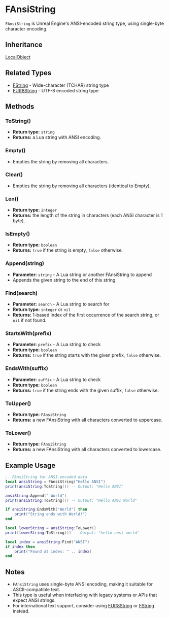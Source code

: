 # FAnsiString

`FAnsiString` is Unreal Engine's ANSI-encoded string type, using single-byte character encoding.

## Inheritance
[LocalObject](./localobject.md)

## Related Types
- [FString](./fstring.md) - Wide-character (TCHAR) string type
- [FUtf8String](./futf8string.md) - UTF-8 encoded string type

## Methods

### ToString()

- **Return type:** `string`
- **Returns:** a Lua string with ANSI encoding.

### Empty()

- Empties the string by removing all characters.

### Clear()

- Empties the string by removing all characters (identical to Empty).

### Len()

- **Return type:** `integer`
- **Returns:** the length of the string in characters (each ANSI character is 1 byte).

### IsEmpty()

- **Return type:** `boolean`
- **Returns:** `true` if the string is empty, `false` otherwise.

### Append(string)

- **Parameter:** `string` - A Lua string or another FAnsiString to append
- Appends the given string to the end of this string.

### Find(search)

- **Parameter:** `search` - A Lua string to search for
- **Return type:** `integer` or `nil`
- **Returns:** 1-based index of the first occurrence of the search string, or `nil` if not found.

### StartsWith(prefix)

- **Parameter:** `prefix` - A Lua string to check
- **Return type:** `boolean`
- **Returns:** `true` if the string starts with the given prefix, `false` otherwise.

### EndsWith(suffix)

- **Parameter:** `suffix` - A Lua string to check
- **Return type:** `boolean`
- **Returns:** `true` if the string ends with the given suffix, `false` otherwise.

### ToUpper()

- **Return type:** `FAnsiString`
- **Returns:** a new FAnsiString with all characters converted to uppercase.

### ToLower()

- **Return type:** `FAnsiString`
- **Returns:** a new FAnsiString with all characters converted to lowercase.

## Example Usage

```lua
-- FAnsiString for ANSI-encoded data
local ansiString = FAnsiString("Hello ANSI")
print(ansiString:ToString()) -- Output: "Hello ANSI"

ansiString:Append(" World")
print(ansiString:ToString()) -- Output: "Hello ANSI World"

if ansiString:EndsWith("World") then
    print("String ends with World!")
end

local lowerString = ansiString:ToLower()
print(lowerString:ToString()) -- Output: "hello ansi world"

local index = ansiString:Find("ANSI")
if index then
    print("Found at index: " .. index)
end
```

## Notes

- `FAnsiString` uses single-byte ANSI encoding, making it suitable for ASCII-compatible text.
- This type is useful when interfacing with legacy systems or APIs that expect ANSI strings.
- For international text support, consider using [FUtf8String](./futf8string.md) or [FString](./fstring.md) instead.
